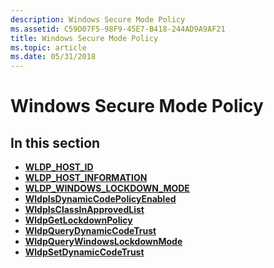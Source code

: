 ```yaml
---
description: Windows Secure Mode Policy
ms.assetid: C59D07F5-98F9-45E7-B418-244AD9A9AF21
title: Windows Secure Mode Policy
ms.topic: article
ms.date: 05/31/2018
---
```


# Windows Secure Mode Policy

## In this section

-   [**WLDP\_HOST\_ID**](wldp-host-id.md)
-   [**WLDP\_HOST\_INFORMATION**](wldp-host-information.md)
-   [**WLDP\_WINDOWS\_LOCKDOWN\_MODE**](wldp-windows-lockdown-mode.md)
-   [**WldpIsDynamicCodePolicyEnabled**](wldpisdynamiccodepolicyenabled.md)
-   [**WldpIsClassInApprovedList**](wldpisclassinapprovedlist.md)
-   [**WldpGetLockdownPolicy**](wldpgetlockdownpolicy.md)
-   [**WldpQueryDynamicCodeTrust**](wldpquerydynamiccodetrust.md)
-   [**WldpQueryWindowsLockdownMode**](wldpquerywindowslockdownmode.md)
-   [**WldpSetDynamicCodeTrust**](wldpsetdynamiccodetrust.md)

 

 



